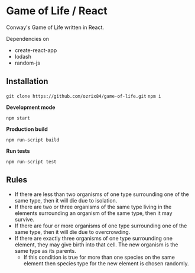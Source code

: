 # Game of Life / React
Conway's Game of Life written in React.

Dependencies on 
- create-react-app
- lodash
- random-js


## Installation
`git clone https://github.com/ozrix84/game-of-life.git`
`npm i`

**Development mode**

`npm start`

**Production build**

`npm run-script build`

**Run tests**

`npm run-script test`


## Rules
- If there are less than two organisms of one type surrounding one of the same type, then it will die due to isolation.
- If there are two or three organisms of the same type living in the elements surrounding an organism of the same type, then it may survive.
- If there are four or more organisms of one type surrounding one of the same type, then it will die due to overcrowding.
- If there are exactly three organisms of one type surrounding one element, they may give birth into that cell. The new organism is the same type as its parents.
  - If this condition is true for more than one species on the same element then species type for the new element is chosen randomly.
